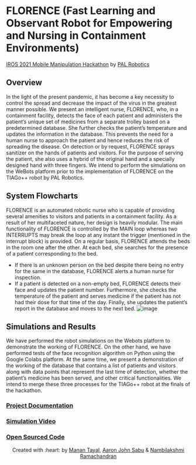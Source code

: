 # FLORENCE (Fast Learning and Observant Robot for Empowering and Nursing in Containment Environments) 
<a href="https://iros2021-mmh.pal-robotics.com/">IROS 2021 Mobile Manipulation Hackathon</a> by <a href="https://pal-robotics.com/">PAL Robotics</a>

## Overview
In the light of the present pandemic, it has become a key necessity to control the spread and decrease the impact of the virus in the greatest manner possible. We present an intelligent nurse, FLORENCE, who, in a containment facility, detects the face of each patient and administers the patient’s unique set of medicines from a separate trolley based on a predetermined database. She further checks the patient’s temperature and updates the information in the database. This prevents the need for a human nurse to approach the patient and hence reduces the risk of spreading the disease. On detection or by request, FLORENCE sprays sanitizer on the hands of patients and visitors. For the purpose of serving the patient, she also uses a hybrid of the original hand and a specially designed hand with three fingers. We intend to perform the simulations on the WeBots platform prior to the implementation of FLORENCE on the TIAGo++ robot by PAL Robotics.

## System Flowcharts
FLORENCE is an automated robotic nurse who is capable of providing several amenities to visitors and patients in a containment facility. As a result of her multifaceted nature, her design is heavily modular. The main functionality of FLORENCE is controlled by the MAIN loop whereas two INTERRUPTS may break the loop
at any instant the trigger (mentioned in the interrupt block) is provided. On a regular basis, FLORENCE attends the beds in the room one after the other. At each 
bed, she searches for the presence of a patient corresponding to the bed.
- If there is an unknown person on the bed despite there being no entry for the same in the database, FLORENCE alerts a human nurse for inspection.
- If a patient is detected on a non-empty bed, FLORENCE detects their face and updates the patient number. Furthermore, she checks the temperature of the patient and serves medicine if the patient has not had their dose for that time of the day. Finally, she updates the patient’s report in the database and moves to the next bed.
![image](https://user-images.githubusercontent.com/42448031/126081273-482a812c-13ae-4c6e-a647-9d082b92e19a.png)

## Simulations and Results

We have performed the robot simulations on the Webots platform to demonstrate the working of FLORENCE. On the other hand, we have performed tests of the face recognition algorithm on Python using the Google Colabs platform. At the same time, we present a demonstration of the working of the database that contains a list of patients and visitors along with data points that represent the last time of detection, whether the patient’s medicine has been served, and other critical functionalities. We intend to merge these three processes for the TIAGo++ robot at the finals of the hackathon.

### [Project Documentation](https://github.com/tayalmanan28/Florence_IROS_2021_MMH/blob/main/Documentation.pdf)
### [Simulation Video](https://youtu.be/tGd-sEsKtbg)
### [Open Sourced Code](https://github.com/tayalmanan28/Florence_IROS_2021_MMH)

<p align='center'>Created with :heart: by <a href="https://github.com/tayalmanan28">Manan Tayal</a>, <a href="https://github.com/aaronjohnsabu1999">Aaron John Sabu</a> & <a href="https://github.com/rnambilakshmi">Nambilakshmi Ramachandran</a></p>
